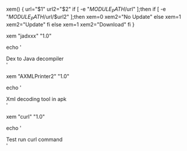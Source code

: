 xem() {
url="$1"
url2="$2"
if [ -e "$MODULE_PATH/$url" ];then
if [ -e "$MODULE_PATH/$url/$url2" ];then
xem=0
xem2="No Update"
else
xem=1
xem2="Update"
fi
else
xem=1
xem2="Download"
fi
}



xem "jadxxx" "1.0"

echo '<group>
<action warning="You want to install the module ?" auto-off="true" reload="true" visible="echo '$xem'">
<title>File ➠ Java</title>
<desc>Dex to Java decompiler</desc>
<summary sh="echo '$xem2'"/>
<script>
echo "Downloading..."
rm -fr $MODULE_PATH/'$url'/*
wget -q https://github.com/kakathic/Tool-Terminal/raw/master/Module/'$url'.zip2 -O $TMPDIR/modun.zip 2>/dev/null
unzip -oq $TMPDIR/modun.zip -d $MODULE_PATH
chmod -R $MODULE_PATH/'$url'
rm -fr $TMPDIR/modun.zip
</script></action></group>'



xem "AXMLPrinter2" "1.0"

echo '<group>
<action warning="You want to install the module ?" auto-off="true" reload="true" visible="echo '$xem'">
<title>AXMLPrinter</title>
<desc>Xml decoding tool in apk</desc>
<summary sh="echo '$xem2'"/>
<script>
echo "Downloading..."
rm -fr $MODULE_PATH/'$url'/*
wget -q https://github.com/kakathic/Tool-Terminal/raw/master/Module/'$url'.zip2 -O $TMPDIR/modun.zip 2>/dev/null
unzip -oq $TMPDIR/modun.zip -d $MODULE_PATH
chmod -R $MODULE_PATH/'$url'
rm -fr $TMPDIR/modun.zip
</script></action></group>'



xem "curl" "1.0"

echo '<group>
<action warning="You want to install the module ?" auto-off="true" reload="true" visible="echo '$xem'">
<title>Curl</title>
<desc>Test run curl command</desc>
<summary sh="echo '$xem2'"/>
<script>
echo "Downloading..."
rm -fr $MODULE_PATH/'$url'/*
wget -q https://github.com/kakathic/Tool-Terminal/raw/master/Module/'$url'.zip2 -O $TMPDIR/modun.zip 2>/dev/null
unzip -oq $TMPDIR/modun.zip -d $MODULE_PATH
chmod -R $MODULE_PATH/'$url'
rm -fr $TMPDIR/modun.zip
</script></action></group>'
